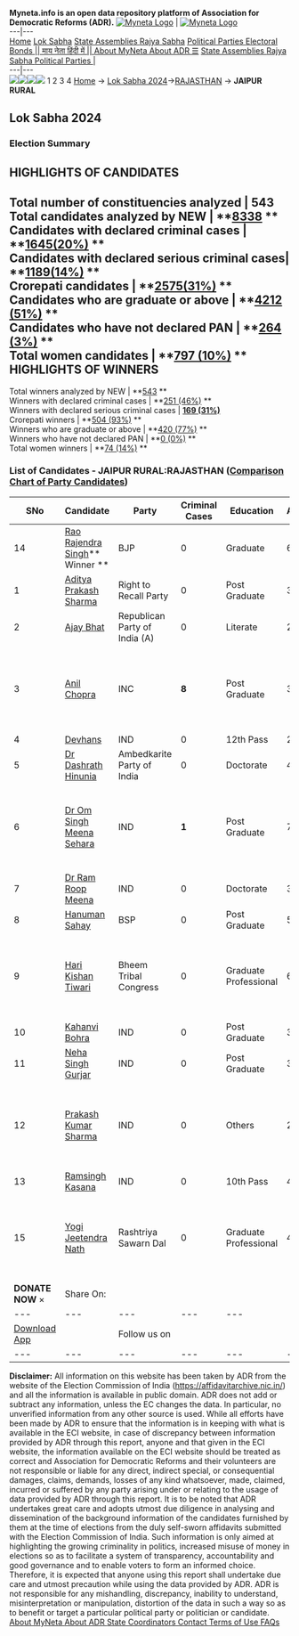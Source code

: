 **Myneta.info is an open data repository platform of Association for Democratic Reforms (ADR).**
[![Myneta Logo](https://www.myneta.info/lib/img/myneta-logo.png)](https://www.myneta.info/) | [![Myneta Logo](https://www.myneta.info/lib/img/adr-logo.png)](https://adrindia.org)  
---|---  
[Home](https://www.myneta.info/) [Lok Sabha](https://www.myneta.info/#ls "Lok Sabha") [ State Assemblies ](https://www.myneta.info/#sa "State Assemblies") [Rajya Sabha](https://www.myneta.info/#rs "Rajya Sabha") [Political Parties ](https://www.myneta.info/party "Political Parties") [ Electoral Bonds ](https://www.myneta.info/electoral_bonds "Electoral Bonds") [ || माय नेता हिंदी में || ](https://translate.google.co.in/translate?prev=hp&hl=en&js=y&u=www.myneta.info&sl=en&tl=hi&history_state0=) [ About MyNeta ](https://adrindia.org/content/about-myneta) [ About ADR ](https://adrindia.org/about-adr/who-we-are) [☰](javascript:void\(0\))
[ State Assemblies ](https://www.myneta.info/#sa "State Assemblies") [ Rajya Sabha ](https://www.myneta.info/#rs "Rajya Sabha") [ Political Parties ](https://www.myneta.info/party "Political Parties")
|   
---|---  
![](https://www.myneta.info/lib/img/banner/banner-1.png)![](https://www.myneta.info/lib/img/banner/banner-2.png)![](https://www.myneta.info/lib/img/banner/banner-3.png)![](https://www.myneta.info/lib/img/banner/banner-4.png)
1  2  3  4 
[Home](https://www.myneta.info/) → [Lok Sabha 2024](https://www.myneta.info/LokSabha2024/)→[RAJASTHAN](https://www.myneta.info/LokSabha2024/index.php?action=show_constituencies&state_id=29) → **JAIPUR RURAL**
### 
## Lok Sabha 2024
###  Election Summary 
HIGHLIGHTS OF CANDIDATES  
---  
Total number of constituencies analyzed |  543   
Total candidates analyzed by NEW | **[8338](https://www.myneta.info/LokSabha2024/index.php?action=summary&subAction=candidates_analyzed&sort=candidate#summary) **  
Candidates with declared criminal cases | **[1645(20%)](https://www.myneta.info/LokSabha2024/index.php?action=summary&subAction=crime&sort=candidate#summary) **  
Candidates with declared serious criminal cases| **[1189(14%)](https://www.myneta.info/LokSabha2024/index.php?action=summary&subAction=serious_crime&sort=candidate#summary) **  
Crorepati candidates | **[2575(31%)](https://www.myneta.info/LokSabha2024/index.php?action=summary&subAction=crorepati&sort=candidate#summary) **  
Candidates who are graduate or above | **[4212 (51%)](https://www.myneta.info/LokSabha2024/index.php?action=summary&subAction=education&sort=candidate#summary) **  
Candidates who have not declared PAN | **[264 (3%)](https://www.myneta.info/LokSabha2024/index.php?action=summary&subAction=without_pan&sort=candidate#summary) **  
Total women candidates | **[797 (10%)](https://www.myneta.info/LokSabha2024/index.php?action=summary&subAction=women_candidate&sort=candidate#summary) **  
HIGHLIGHTS OF WINNERS  
---  
Total winners analyzed by NEW | **[543](https://www.myneta.info/LokSabha2024/index.php?action=summary&subAction=winner_analyzed&sort=candidate#summary) **  
Winners with declared criminal cases | **[251 (46%)](https://www.myneta.info/LokSabha2024/index.php?action=summary&subAction=winner_crime&sort=candidate#summary) **  
Winners with declared serious criminal cases | **[169 (31%)](https://www.myneta.info/LokSabha2024/index.php?action=summary&subAction=winner_serious_crime&sort=candidate#summary)**  
Crorepati winners | **[504 (93%)](https://www.myneta.info/LokSabha2024/index.php?action=summary&subAction=winner_crorepati&sort=candidate#summary) **  
Winners who are graduate or above | **[420 (77%)](https://www.myneta.info/LokSabha2024/index.php?action=summary&subAction=winner_education&sort=candidate#summary) **  
Winners who have not declared PAN | **[0 (0%)](https://www.myneta.info/LokSabha2024/index.php?action=summary&subAction=winner_without_pan&sort=candidate#summary) **  
Total women winners | **[74 (14%)](https://www.myneta.info/LokSabha2024/index.php?action=summary&subAction=winner_women&sort=candidate#summary) **  
### List of Candidates - JAIPUR RURAL:RAJASTHAN ([Comparison Chart of Party Candidates](https://www.myneta.info/LokSabha2024/comparisonchart.php?constituency_id=358))
SNo | Candidate| Party| Criminal Cases| Education| Age| Total Assets| Liabilities  
---|---|---|---|---|---|---|---  
14  | [Rao Rajendra Singh](https://www.myneta.info/LokSabha2024/candidate.php?candidate_id=436)** Winner ** | BJP | 0 | Graduate| 65 | Rs 29,33,52,992 ~ 29 Crore+ | Rs 2,08,89,099 ~ 2 Crore+  
1  | [Aditya Prakash Sharma](https://www.myneta.info/LokSabha2024/candidate.php?candidate_id=69) | Right to Recall Party | 0 | Post Graduate| 35 | Rs 1,55,560 ~ 1 Lacs+ | Rs 0 ~   
2  | [Ajay Bhat](https://www.myneta.info/LokSabha2024/candidate.php?candidate_id=437) | Republican Party of India (A) | 0 | Literate| 28 | Rs 29,48,000 ~ 29 Lacs+ | Rs 8,50,000 ~ 8 Lacs+  
3  | [Anil Chopra](https://www.myneta.info/LokSabha2024/candidate.php?candidate_id=438) | INC | **8** | Post Graduate| 31 | ![](https://myneta.info/image_v2.php?myneta_folder=LokSabha2024&candidate_id=438&col=ta) | ![](https://myneta.info/image_v2.php?myneta_folder=LokSabha2024&candidate_id=438&col=lia)  
4  | [Devhans](https://www.myneta.info/LokSabha2024/candidate.php?candidate_id=427) | IND | 0 | 12th Pass| 29 | Rs 3,22,272 ~ 3 Lacs+ | Rs 0 ~   
5  | [Dr Dashrath Hinunia](https://www.myneta.info/LokSabha2024/candidate.php?candidate_id=68) | Ambedkarite Party of India | 0 | Doctorate| 49 | Rs 1,77,56,808 ~ 1 Crore+ | Rs 0 ~   
6  | [Dr Om Singh Meena Sehara](https://www.myneta.info/LokSabha2024/candidate.php?candidate_id=434) | IND | **1** | Post Graduate| 70 | ![](https://myneta.info/image_v2.php?myneta_folder=LokSabha2024&candidate_id=434&col=ta) | ![](https://myneta.info/image_v2.php?myneta_folder=LokSabha2024&candidate_id=434&col=lia)  
7  | [Dr Ram Roop Meena](https://www.myneta.info/LokSabha2024/candidate.php?candidate_id=431) | IND | 0 | Doctorate| 39 | Rs 1,60,000 ~ 1 Lacs+ | Rs 0 ~   
8  | [Hanuman Sahay](https://www.myneta.info/LokSabha2024/candidate.php?candidate_id=435) | BSP | 0 | Post Graduate| 53 | Rs 7,74,000 ~ 7 Lacs+ | Rs 0 ~   
9  | [Hari Kishan Tiwari](https://www.myneta.info/LokSabha2024/candidate.php?candidate_id=430) | Bheem Tribal Congress | 0 | Graduate Professional| 64 | ![](https://myneta.info/image_v2.php?myneta_folder=LokSabha2024&candidate_id=430&col=ta) | ![](https://myneta.info/image_v2.php?myneta_folder=LokSabha2024&candidate_id=430&col=lia)  
10  | [Kahanvi Bohra](https://www.myneta.info/LokSabha2024/candidate.php?candidate_id=439) | IND | 0 | Post Graduate| 37 | Rs 74,36,000 ~ 74 Lacs+ | Rs 44,50,000 ~ 44 Lacs+  
11  | [Neha Singh Gurjar](https://www.myneta.info/LokSabha2024/candidate.php?candidate_id=428) | IND | 0 | Post Graduate| 30 | Rs 7,07,482 ~ 7 Lacs+ | Rs 0 ~   
12  | [Prakash Kumar Sharma](https://www.myneta.info/LokSabha2024/candidate.php?candidate_id=440) | IND | 0 | Others| 27 | ![](https://myneta.info/image_v2.php?myneta_folder=LokSabha2024&candidate_id=440&col=ta) | ![](https://myneta.info/image_v2.php?myneta_folder=LokSabha2024&candidate_id=440&col=lia)  
13  | [Ramsingh Kasana](https://www.myneta.info/LokSabha2024/candidate.php?candidate_id=429) | IND | 0 | 10th Pass| 45 | Rs 74,00,811 ~ 74 Lacs+ | Rs 20,00,000 ~ 20 Lacs+  
15  | [Yogi Jeetendra Nath](https://www.myneta.info/LokSabha2024/candidate.php?candidate_id=441) | Rashtriya Sawarn Dal | 0 | Graduate Professional| 42 | ![](https://myneta.info/image_v2.php?myneta_folder=LokSabha2024&candidate_id=441&col=ta) | ![](https://myneta.info/image_v2.php?myneta_folder=LokSabha2024&candidate_id=441&col=lia)  
|  **DONATE NOW** × |  Share On:  | [](https://api.whatsapp.com/send?text=https%3A%2F%2Fmyneta.info%2Fpunjab2022%2Findex.php%3Faction%3Dshow_constituencies%26state_id%3D19) | [](https://www.facebook.com/sharer/sharer.php?u=https%3A%2F%2Fmyneta.info%2Fpunjab2022%2Findex.php%3Faction%3Dshow_constituencies%26state_id%3D19) | [](https://twitter.com/share?url=https%3A%2F%2Fmyneta.info%2Fpunjab2022%2Findex.php%3Faction%3Dshow_constituencies%26state_id%3D19)  
---|---|---|---|---  
| [ Download App ](https://play.google.com/store/apps/details?id=com.webrosoft.myneta1&pcampaignid=pcampaignidMKT-Other-global-all-co-prtnr-py-PartBadge-Mar2515-1) | [](https://play.google.com/store/apps/details?id=com.webrosoft.myneta1&pcampaignid=pcampaignidMKT-Other-global-all-co-prtnr-py-PartBadge-Mar2515-1) |  Follow us on  | [](https://www.facebook.com/adrindia.org/) | [](https://twitter.com/adrspeaks) | [](https://groups.google.com/g/national-election-watch?hl=en&pli=1) | [](https://www.instagram.com/adrspeaks/) | [](https://www.youtube.com/user/adrspeaks) | [](https://sharechat.com/profile/adrspeaks)  
---|---|---|---|---|---|---|---|---  
**Disclaimer:** All information on this website has been taken by ADR from the website of the Election Commission of India (https://affidavitarchive.nic.in/) and all the information is available in public domain. ADR does not add or subtract any information, unless the EC changes the data. In particular, no unverified information from any other source is used. While all efforts have been made by ADR to ensure that the information is in keeping with what is available in the ECI website, in case of discrepancy between information provided by ADR through this report, anyone and that given in the ECI website, the information available on the ECI website should be treated as correct and Association for Democratic Reforms and their volunteers are not responsible or liable for any direct, indirect special, or consequential damages, claims, demands, losses of any kind whatsoever, made, claimed, incurred or suffered by any party arising under or relating to the usage of data provided by ADR through this report. It is to be noted that ADR undertakes great care and adopts utmost due diligence in analysing and dissemination of the background information of the candidates furnished by them at the time of elections from the duly self-sworn affidavits submitted with the Election Commission of India. Such information is only aimed at highlighting the growing criminality in politics, increased misuse of money in elections so as to facilitate a system of transparency, accountability and good governance and to enable voters to form an informed choice. Therefore, it is expected that anyone using this report shall undertake due care and utmost precaution while using the data provided by ADR. ADR is not responsible for any mishandling, discrepancy, inability to understand, misinterpretation or manipulation, distortion of the data in such a way so as to benefit or target a particular political party or politician or candidate. 
[ About MyNeta ](https://adrindia.org/content/about-myneta) [ About ADR ](https://adrindia.org/about-adr/who-we-are) [ State Coordinators ](https://adrindia.org/about-adr/state-coordinators) [ Contact ](https://adrindia.org/contact-us) [ Terms of Use ](https://adrindia.org/content/adr-terms-use) [ FAQs ](https://adrindia.org/content/faqs)
